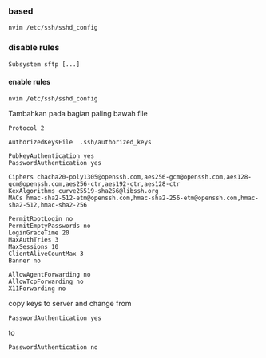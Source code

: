 
### based

```
nvim /etc/ssh/sshd_config
```
### disable rules
```
Subsystem sftp [...]
```
#### enable rules

```
nvim /etc/ssh/sshd_config
```
Tambahkan pada bagian paling bawah file
```
Protocol 2

AuthorizedKeysFile	.ssh/authorized_keys

PubkeyAuthentication yes
PasswordAuthentication yes

Ciphers chacha20-poly1305@openssh.com,aes256-gcm@openssh.com,aes128-gcm@openssh.com,aes256-ctr,aes192-ctr,aes128-ctr
KexAlgorithms curve25519-sha256@libssh.org
MACs hmac-sha2-512-etm@openssh.com,hmac-sha2-256-etm@openssh.com,hmac-sha2-512,hmac-sha2-256

PermitRootLogin no
PermitEmptyPasswords no
LoginGraceTime 20
MaxAuthTries 3
MaxSessions 10
ClientAliveCountMax 3
Banner no

AllowAgentForwarding no
AllowTcpForwarding no
X11Forwarding no
```

copy keys to server and change from

```
PasswordAuthentication yes
```

to

```
PasswordAuthentication no
```


